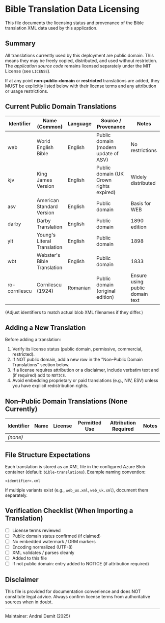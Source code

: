 # Bible Translation Data Licensing

This file documents the licensing status and provenance of the Bible translation XML data used by this application.

## Summary
All translations currently used by this deployment are public domain. This means they may be freely copied, distributed, and used without restriction. The *application source code* remains licensed separately under the MIT License (see `LICENSE`).

If at any point **non–public-domain** or **restricted** translations are added, they MUST be explicitly listed below with their license terms and any attribution or usage restrictions.

## Current Public Domain Translations
| Identifier | Name (Common) | Language | Source / Provenance | Notes |
|-----------|---------------|----------|---------------------|-------|
| web | World English Bible | English | Public domain (modern update of ASV) | No restrictions |
| kjv | King James Version | English | Public domain (UK Crown rights expired) | Widely distributed |
| asv | American Standard Version | English | Public domain | Basis for WEB |
| darby | Darby Translation | English | Public domain | 1890 edition |
| ylt | Young's Literal Translation | English | Public domain | 1898 |
| wbt | Webster's Bible Translation | English | Public domain | 1833 |
| ro-cornilescu | Cornilescu (1924) | Romanian | Public domain (original edition) | Ensure using public domain text |

(Adjust identifiers to match actual blob XML filenames if they differ.)

## Adding a New Translation
Before adding a translation:
1. Verify its license status (public domain, permissive, commercial, restricted).
2. If NOT public domain, add a new row in the "Non–Public Domain Translations" section below.
3. If a license requires attribution or a disclaimer, include verbatim text and (if required) add to `NOTICE`.
4. Avoid embedding proprietary or paid translations (e.g., NIV, ESV) unless you have explicit redistribution rights.

## Non–Public Domain Translations (None Currently)
| Identifier | Name | License | Permitted Use | Attribution Required | Notes |
|-----------|------|---------|---------------|----------------------|-------|
| *(none)* | | | | | |

## File Structure Expectations
Each translation is stored as an XML file in the configured Azure Blob container (default: `bible-translations`). Example naming convention:
```
<identifier>.xml
```
If multiple variants exist (e.g., `web_us.xml`, `web_uk.xml`), document them separately.

## Verification Checklist (When Importing a Translation)
- [ ] License terms reviewed
- [ ] Public domain status confirmed (if claimed)
- [ ] No embedded watermark / DRM markers
- [ ] Encoding normalized (UTF-8)
- [ ] XML validates / parses cleanly
- [ ] Added to this file
- [ ] If not public domain: entry added to NOTICE (if attribution required)

## Disclaimer
This file is provided for documentation convenience and does NOT constitute legal advice. Always confirm license terms from authoritative sources when in doubt.

---
Maintainer: Andrei Demit (2025)
